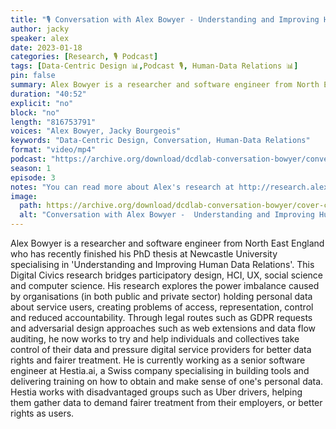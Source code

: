 ```yaml
---
title: "🎙️ Conversation with Alex Bowyer - Understanding and Improving Human-Data Relations"
author: jacky
speaker: alex
date: 2023-01-18
categories: [Research, 🎙️ Podcast]
tags: [Data-Centric Design 📊,Podcast 🎙️, Human-Data Relations 📊]
pin: false
summary: Alex Bowyer is a researcher and software engineer from North East England who has recently finished his PhD thesis at Newcastle University specialising in 'Understanding and Improving Human Data Relations'. This Digital Civics research bridges participatory design, HCI, UX, social science and computer science. His research explores the power imbalance caused by organisations (in both public and private sector) holding personal data about service users, creating problems of access, representation, control and reduced accountability. Through legal routes such as GDPR requests and adversarial design approaches such as web extensions and data flow auditing, he now works to try and help individuals and collectives take control of their data and pressure digital service providers for better data rights and fairer treatment. He is currently working as a senior software engineer at Hestia.ai, a Swiss company specialising in building tools and delivering training on how to obtain and make sense of one's personal data. Hestia works with disadvantaged groups such as Uber drivers, helping them gather data to demand fairer treatment from their employers, or better rights as users.
duration: "40:52"
explicit: "no"
block: "no"
length: "816753791"
voices: "Alex Bowyer, Jacky Bourgeois"
keywords: "Data-Centric Design, Conversation, Human-Data Relations"
format: "video/mp4"
podcast: "https://archive.org/download/dcdlab-conversation-bowyer/conversation-bowyer.mp4"
season: 1
episode: 3
notes: "You can read more about Alex's research at http://research.alexbowyer.com and http://scholar.alexbowyer.com. He can be found on Twitter at @alexbfree. Join the Data-Centric Design channel to get in touch with our community: https://join.slack.com/t/data-centricdesign/shared_invite/zt-1izg8lchw-TYFzqOwMMCe2Ete9GHQfpQ"
image:
  path: https://archive.org/download/dcdlab-conversation-bowyer/cover-conversation-bowyer.png
  alt: "Conversation with Alex Bowyer -  Understanding and Improving Human-Data Relations"
---
```


Alex Bowyer is a researcher and software engineer from North East England who has recently finished his PhD thesis at Newcastle University specialising in 'Understanding and Improving Human Data Relations'. This Digital Civics research bridges participatory design, HCI, UX, social science and computer science. His research explores the power imbalance caused by organisations (in both public and private sector) holding personal data about service users, creating problems of access, representation, control and reduced accountability. Through legal routes such as GDPR requests and adversarial design approaches such as web extensions and data flow auditing, he now works to try and help individuals and collectives take control of their data and pressure digital service providers for better data rights and fairer treatment. He is currently working as a senior software engineer at Hestia.ai, a Swiss company specialising in building tools and delivering training on how to obtain and make sense of one's personal data. Hestia works with disadvantaged groups such as Uber drivers, helping them gather data to demand fairer treatment from their employers, or better rights as users.